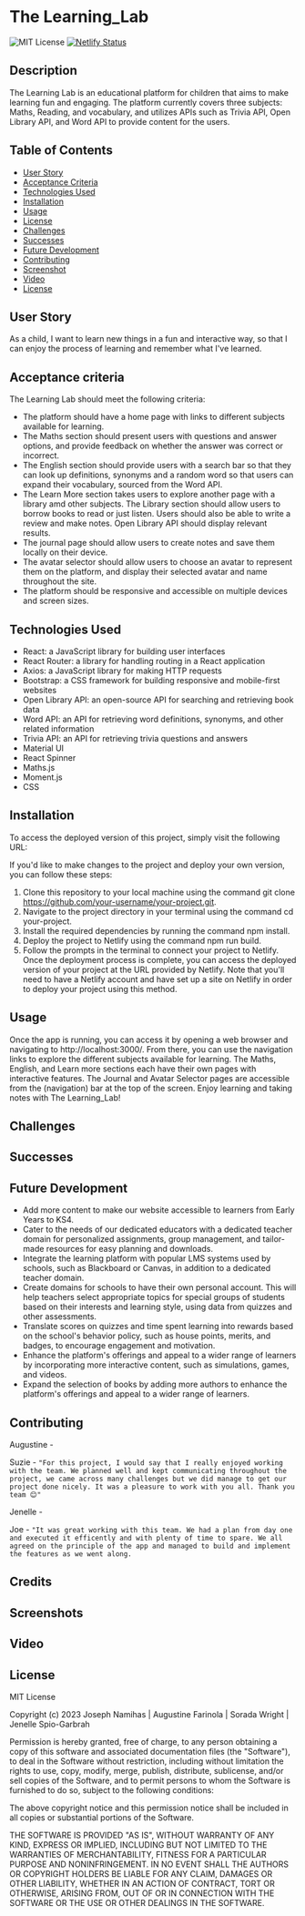 # The Learning_Lab

![MIT License](https://img.shields.io/badge/license-MIT-yellow) [![Netlify Status](https://api.netlify.com/api/v1/badges/8d3ed95a-1242-46e6-a7ca-9cafc087ebfb/deploy-status)](https://app.netlify.com/sites/thelearninglab-resilient-sunflower/deploys)



## Description

The Learning Lab is an educational platform for children that aims to make learning fun and engaging. The platform currently covers three subjects: Maths, Reading, and vocabulary, and utilizes APIs such as Trivia API, Open Library API, and Word API to provide content for the users.


## Table of Contents

  - [User Story](#user-story)
  - [Acceptance Criteria](#acceptance-criteria)
  - [Technologies Used](#technologies-used)
  - [Installation](#installation)
  - [Usage](#usage)
  - [License](#license)
  - [Challenges](#challenges)
  - [Successes](#successes)
  - [Future Development](#future-development)
  - [Contributing](#contributing)
  - [Screenshot](#screenshot)
  - [Video](#video)
  - [License](#license)  



## User Story

 As a child, I want to learn new things in a fun and interactive way, so that I can enjoy the process of learning and remember what I've learned.

## Acceptance criteria

The Learning Lab should meet the following criteria:
* The platform should have a home page with links to different subjects available for learning.
* The Maths section should present users with questions and answer options, and provide feedback on whether the answer was correct or incorrect.
* The English section should provide users with a search bar so that they can look up definitions, synonyms and a random word so that users can expand their vocabulary, sourced from the Word API.
* The Learn More section takes users to explore another page with a library amd other subjects. The Library section should allow users to borrow books to read or just listen. Users should also be able to write a review and make notes. Open Library API should display relevant results. 
* The journal page should allow users to create notes and save them locally on their device.
* The avatar selector should allow users to choose an avatar to represent them on the platform, and display their selected avatar and name throughout the site.
* The platform should be responsive and accessible on multiple devices and screen sizes.

## Technologies Used

* React: a JavaScript library for building user interfaces
* React Router: a library for handling routing in a React application
* Axios: a JavaScript library for making HTTP requests
* Bootstrap: a CSS framework for building responsive and mobile-first websites
* Open Library API: an open-source API for searching and retrieving book data
* Word API: an API for retrieving word definitions, synonyms, and other related information
* Trivia API: an API for retrieving trivia questions and answers
* Material UI
* React Spinner
* Maths.js
* Moment.js
* CSS

## Installation

To access the deployed version of this project, simply visit the following URL: 

If you'd like to make changes to the project and deploy your own version, you can follow these steps:

1. Clone this repository to your local machine using the command git clone https://github.com/your-username/your-project.git.
2. Navigate to the project directory in your terminal using the command cd your-project.
3. Install the required dependencies by running the command npm install.
4. Deploy the project to Netlify using the command npm run build.
5. Follow the prompts in the terminal to connect your project to Netlify.
Once the deployment process is complete, you can access the deployed version of your project at the URL provided by Netlify.
Note that you'll need to have a Netlify account and have set up a site on Netlify in order to deploy your project using this method.

## Usage

Once the app is running, you can access it by opening a web browser and navigating to http://localhost:3000/. From there, you can use the navigation links to explore the different subjects available for learning. The Maths, English, and Learn more sections each have their own pages with interactive features. The Journal and Avatar Selector pages are accessible from the (navigation) bar at the top of the screen. Enjoy learning and taking notes with The Learning_Lab!

## Challenges


## Successes


## Future Development

* Add more content to make our website accessible to learners from Early Years to KS4.
* Cater to the needs of our dedicated educators with a dedicated teacher domain for personalized assignments, group management, and tailor-made resources for easy planning and downloads.
* Integrate the learning platform with popular LMS systems used by schools, such as Blackboard or Canvas, in addition to a dedicated teacher domain.
* Create domains for schools to have their own personal account. This will help teachers select appropriate topics for special groups of students based on their interests and learning style, using data from quizzes and other assessments.
* Translate scores on quizzes and time spent learning into rewards based on the school's behavior policy, such as house points, merits, and badges, to encourage engagement and motivation.
* Enhance the platform's offerings and appeal to a wider range of learners by incorporating more interactive content, such as simulations, games, and videos.
* Expand the selection of books by adding more authors to enhance the platform's offerings and appeal to a wider range of learners.



## Contributing

Augustine - ``` ```

Suzie - ``` "For this project, I would say that I really enjoyed working with the team. We planned well and kept communicating throughout the project, we came across many challenges but we did manage to get our project done nicely. It was a pleasure to work with you all. Thank you team 😊" ```

Jenelle - ``` ```

Joe - ```"It was great working with this team. We had a plan from day one and executed it efficently and with plenty of time to spare. We all agreed on the principle of the app and managed to build and implement the features as we went along.  ```


## Credits



## Screenshots

## Video

## License

MIT License

Copyright (c) 2023 Joseph Namihas | Augustine Farinola | Sorada Wright | Jenelle Spio-Garbrah

Permission is hereby granted, free of charge, to any person obtaining a copy
of this software and associated documentation files (the "Software"), to deal
in the Software without restriction, including without limitation the rights
to use, copy, modify, merge, publish, distribute, sublicense, and/or sell
copies of the Software, and to permit persons to whom the Software is
furnished to do so, subject to the following conditions:

The above copyright notice and this permission notice shall be included in all
copies or substantial portions of the Software.

THE SOFTWARE IS PROVIDED "AS IS", WITHOUT WARRANTY OF ANY KIND, EXPRESS OR
IMPLIED, INCLUDING BUT NOT LIMITED TO THE WARRANTIES OF MERCHANTABILITY,
FITNESS FOR A PARTICULAR PURPOSE AND NONINFRINGEMENT. IN NO EVENT SHALL THE
AUTHORS OR COPYRIGHT HOLDERS BE LIABLE FOR ANY CLAIM, DAMAGES OR OTHER
LIABILITY, WHETHER IN AN ACTION OF CONTRACT, TORT OR OTHERWISE, ARISING FROM,
OUT OF OR IN CONNECTION WITH THE SOFTWARE OR THE USE OR OTHER DEALINGS IN THE
SOFTWARE.
